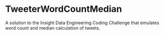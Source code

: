 # TweeterWordCountMedian
A solution to the Insight Data Engineering Coding Challenge that emulates word count and median calculation of tweets.
